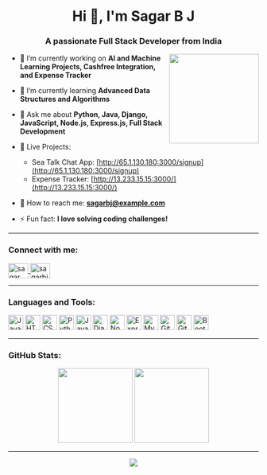 <h1 align="center">Hi 👋, I'm Sagar B J</h1>
<h3 align="center">A passionate Full Stack Developer from India</h3>
<img align="right" height="180" src="https://user-images.githubusercontent.com/74038190/235224431-e8c8c12e-6826-47f1-89fb-2ddad83b3abf.gif" />

- 🔬 I’m currently working on **AI and Machine Learning Projects, Cashfree Integration, and Expense Tracker**

- 🌱 I’m currently learning **Advanced Data Structures and Algorithms**

- 💬 Ask me about **Python, Java, Django, JavaScript, Node.js, Express.js, Full Stack Development**

- 🚀 Live Projects:
  - Sea Talk Chat App: [http://65.1.130.180:3000/signup](http://65.1.130.180:3000/signup)
  - Expense Tracker: [http://13.233.15.15:3000/](http://13.233.15.15:3000/)

- 📧 How to reach me: **sagarbj@example.com**

- ⚡ Fun fact: **I love solving coding challenges!**

---

<h3 align="left">Connect with me:</h3>
<p align="left">
  <a href="https://twitter.com/sagar_bj01" target="blank">
    <img align="center" src="https://raw.githubusercontent.com/rahuldkjain/github-profile-readme-generator/master/src/images/icons/Social/twitter.svg" alt="sagar_bj01" height="30" width="40" />
  </a>
  <a href="https://linkedin.com/in/sagarbj" target="blank">
    <img align="center" src="https://raw.githubusercontent.com/rahuldkjain/github-profile-readme-generator/master/src/images/icons/Social/linked-in-alt.svg" alt="sagarbj" height="30" width="40" />
  </a>
</p>

---

<h3 align="left">Languages and Tools:</h3>
<div align="left">
  <img src="https://cdn.jsdelivr.net/gh/devicons/devicon/icons/javascript/javascript-original.svg" height="30" alt="JavaScript" />
  <img src="https://cdn.jsdelivr.net/gh/devicons/devicon/icons/html5/html5-original.svg" height="30" alt="HTML5" />
  <img src="https://cdn.jsdelivr.net/gh/devicons/devicon/icons/css3/css3-original.svg" height="30" alt="CSS3" />
  <img src="https://cdn.jsdelivr.net/gh/devicons/devicon/icons/python/python-original.svg" height="30" alt="Python" />
  <img src="https://cdn.jsdelivr.net/gh/devicons/devicon/icons/java/java-original.svg" height="30" alt="Java" />
  <img src="https://cdn.jsdelivr.net/gh/devicons/devicon/icons/django/django-plain.svg" height="30" alt="Django" />
  <img src="https://cdn.jsdelivr.net/gh/devicons/devicon/icons/nodejs/nodejs-original.svg" height="30" alt="Node.js" />
  <img src="https://cdn.jsdelivr.net/gh/devicons/devicon/icons/express/express-original.svg" height="30" alt="Express.js" />
  <img src="https://cdn.jsdelivr.net/gh/devicons/devicon/icons/mysql/mysql-original.svg" height="30" alt="MySQL" />
  <img src="https://cdn.jsdelivr.net/gh/devicons/devicon/icons/git/git-original.svg" height="30" alt="Git" />
  <img src="https://cdn.jsdelivr.net/gh/devicons/devicon/icons/github/github-original.svg" height="30" alt="GitHub" />
  <img src="https://cdn.jsdelivr.net/gh/devicons/devicon/icons/bootstrap/bootstrap-original.svg" height="30" alt="Bootstrap" />
</div>

---

<h3 align="left">GitHub Stats:</h3>
<div align="center">
  <img src="https://github-readme-stats.vercel.app/api?username=sagarbj&show_icons=true&theme=dracula&count_private=true" height="150" />
  <img src="https://github-readme-stats.vercel.app/api/top-langs?username=sagarbj&layout=compact&theme=dracula" height="150" />
</div>

---

<div align="center">
  <img src="https://profile-counter.glitch.me/sagarbj/count.svg?" />
</div>
